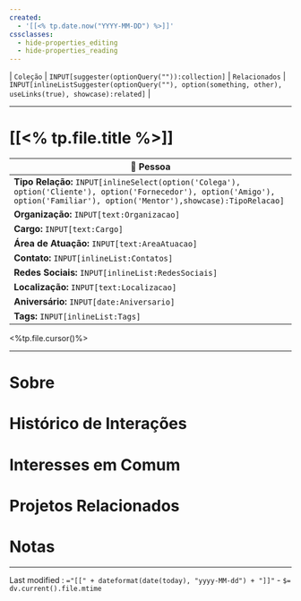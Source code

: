 ```yaml
---
created:
  - '[[<% tp.date.now("YYYY-MM-DD") %>]]'
cssclasses:
  - hide-properties_editing
  - hide-properties_reading
---
```

| `Coleção` | `INPUT[suggester(optionQuery("")):collection]`   | `Relacionados` | `INPUT[inlineListSuggester(optionQuery(""), option(something, other),  useLinks(true), showcase):related]`  |

---
# [[<% tp.file.title %>]] 

|👤 **Pessoa**|
|---|
|**Tipo Relação:** `INPUT[inlineSelect(option('Colega'), option('Cliente'), option('Fornecedor'), option('Amigo'), option('Familiar'), option('Mentor'),showcase):TipoRelacao]`|
|**Organização:** `INPUT[text:Organizacao]`|
|**Cargo:** `INPUT[text:Cargo]`|
|**Área de Atuação:** `INPUT[text:AreaAtuacao]`|
|**Contato:** `INPUT[inlineList:Contatos]`|
|**Redes Sociais:** `INPUT[inlineList:RedesSociais]`|
|**Localização:** `INPUT[text:Localizacao]`|
|**Aniversário:** `INPUT[date:Aniversario]`|
|**Tags:** `INPUT[inlineList:Tags]`|

<%tp.file.cursor()%>

---

# Sobre

# Histórico de Interações

# Interesses em Comum

# Projetos Relacionados

# Notas

---

Last modified :   `="[[" + dateformat(date(today), "yyyy-MM-dd") + "]]"` - `$= dv.current().file.mtime`